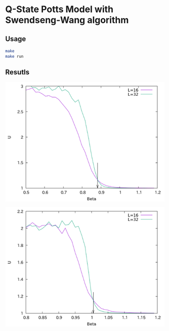 # Q-State Potts Model with Swendseng-Wang algorithm

## Usage

```sh
make
make run
```

## Resutls

![q2.png](q2.png)

![q3.png](q3.png)